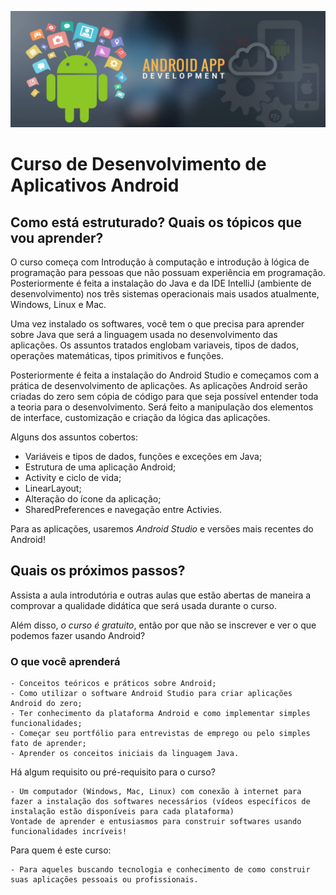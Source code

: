 ![Desenvolvimento de Aplicativos Android](images/android.webp)
# Curso de Desenvolvimento de Aplicativos Android

## Como está estruturado? Quais os tópicos que vou aprender?

O curso começa com Introdução à computação e introdução à lógica de programação para pessoas que não possuam experiência em programação. Posteriormente é feita a instalação do Java e da IDE IntelliJ (ambiente de desenvolvimento) nos três sistemas operacionais mais usados atualmente, Windows, Linux e Mac.

Uma vez instalado os softwares, você tem o que precisa para aprender sobre Java que será a linguagem usada no desenvolvimento das aplicações. Os assuntos tratados englobam variaveis, tipos de dados, operações matemáticas, tipos primitivos e funções.

Posteriormente é feita a instalação do Android Studio e começamos com a prática de desenvolvimento de aplicações. As aplicações Android serão criadas do zero sem cópia de código para que seja possível entender toda a teoria para o desenvolvimento. Será feito a manipulação dos elementos de interface, customização e criação da lógica das aplicações.

Alguns dos assuntos cobertos: 

- Variáveis e tipos de dados, funções e exceções em Java;
- Estrutura de uma aplicação Android;
- Activity e ciclo de vida;
- LinearLayout;
- Alteração do ícone da aplicação;
- SharedPreferences e navegação entre Activies.

Para as aplicações, usaremos _Android Studio_ e versões mais recentes do Android!

## Quais os próximos passos?

Assista a aula introdutória e outras aulas que estão abertas de maneira a comprovar a qualidade didática que será usada durante o curso.

Além disso, *o curso é gratuito*, então por que não se inscrever e ver o que podemos fazer usando Android?

### O que você aprenderá

    - Conceitos teóricos e práticos sobre Android;
    - Como utilizar o software Android Studio para criar aplicações Android do zero;
    - Ter conhecimento da plataforma Android e como implementar simples funcionalidades;
    - Começar seu portfólio para entrevistas de emprego ou pelo simples fato de aprender;
    - Aprender os conceitos iniciais da linguagem Java.

Há algum requisito ou pré-requisito para o curso?

    - Um computador (Windows, Mac, Linux) com conexão à internet para fazer a instalação dos softwares necessários (vídeos específicos de instalação estão disponíveis para cada plataforma)
    Vontade de aprender e entusiasmos para construir softwares usando funcionalidades incríveis!

Para quem é este curso:

    - Para aqueles buscando tecnologia e conhecimento de como construir suas aplicações pessoais ou profissionais.

